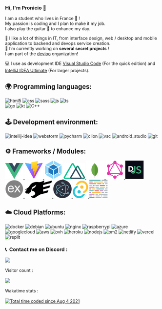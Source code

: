 

### Hi, I'm Pronicio 👋

I am a student who lives in France 🥖 !  
My passion is coding and I plan to make it my job.  
I also play the guitar :guitar: to enhance my day.<br>

🧬 I like a lot of things in IT, from interface design, web / desktop and mobile application to backend and devops service creation.  
🔭 I’m currently working on **several secret projects** !  
I am part of the [devioo](https://devioo.com/) organization! 

💻 I use as development IDE [Visual Studio Code](https://code.visualstudio.com/) (For the quick edition) and [IntelliJ IDEA Ultimate](https://www.jetbrains.com/idea/) (For larger projects).

## 🌍 Programming languages:

<p>
  <img alt="html5" src="https://img.shields.io/badge/-HTML5-E34F26?style=for-the-badge&logo=html5&logoColor=white" />
  <img alt="css" src="https://img.shields.io/badge/-CSS-00A6FF?style=for-the-badge&logo=css3&logoColor=white" />
  <img alt="sass" src="https://img.shields.io/badge/sass-ce679a.svg?style=for-the-badge&logo=sass&logoColor=white" />
  <img alt="js" src="https://img.shields.io/badge/-Javascript-FFEE00?style=for-the-badge&logo=javascript&logoColor=black" />
  <img alt="ts" src="https://img.shields.io/badge/typescript-2f74c0?style=for-the-badge&logo=typescript&logoColor=white" /><br>
  <img alt="go" src="https://img.shields.io/badge/go-70c7d6?style=for-the-badge&logo=go&logoColor=white" />
  <img alt="kt" src="https://img.shields.io/badge/kotlin-9050e4?style=for-the-badge&logo=kotlin&logoColor=white" />
  <img alt="C++" src="https://img.shields.io/badge/C%2B%2B-00599C?style=for-the-badge&logo=c%2B%2B&logoColor=white" />
</p>

## 🕹 Development environment:

<p>
  <img alt="intellij-idea" src="https://img.shields.io/badge/IntelliJ_IDEA-157de8.svg?style=for-the-badge&logo=intellij-idea&logoColor=white" />
  <img alt="webstorm" src="https://img.shields.io/badge/webstorm-00c7d0.svg?style=for-the-badge&logo=webstorm&logoColor=white" />
  <img alt="pycharm" src="https://img.shields.io/badge/pycharm-20d089.svg?style=for-the-badge&logo=pycharm&logoColor=white" />
  <img alt="clion" src="https://img.shields.io/badge/clion-029de0.svg?style=for-the-badge&logo=clion&logoColor=white" />
  <img alt="vsc" src="https://img.shields.io/badge/visual_studio_code-0076c6.svg?style=for-the-badge&logo=visualstudiocode&logoColor=white" />
  <img alt="android_studio" src="https://img.shields.io/badge/android_studio-3bd580.svg?style=for-the-badge&logo=androidstudio&logoColor=white" />
  <img alt="git" src="https://img.shields.io/badge/git-eb4d28.svg?style=for-the-badge&logo=git&logoColor=white" />
</p>


## ⚙️ Frameworks / Modules:

<p>
  <a href="https://vuejs.org" target="_blank">
    <img alt="vue" width="60px" src="https://raw.githubusercontent.com/Pronicio/Pronicio/main/logo/Vue.js.svg"/>
  </a>
  <a href="https://vitejs.dev/" target="_blank">
    <img alt="vite" width="60px" src="https://raw.githubusercontent.com/Pronicio/Pronicio/main/logo/Vite.svg"/>
  </a>
  <a href="https://webpack.js.org/" target="_blank">
    <img alt="webpack" width="60px" src="https://raw.githubusercontent.com/Pronicio/Pronicio/main/logo/Webpack.svg"/>
  </a>
  <a href="https://nuxtjs.org/" target="_blank">
    <img alt="nuxt" width="70px" src="https://raw.githubusercontent.com/Pronicio/Pronicio/main/logo/Nuxt.svg"/>
  </a>
  <a href="https://www.mongodb.com" target="_blank">
    <img alt="mongodb" width="60px" src="https://raw.githubusercontent.com/Pronicio/Pronicio/main/logo/MongoDB.svg"/>
  </a>
  <a href="https://graphql.org" target="_blank">
    <img alt="graphql" width="60px" src="https://raw.githubusercontent.com/Pronicio/Pronicio/main/logo/GraphQL.svg"/>
  </a>
  <a href="https://discord.js.org" target="_blank">
    <img alt="discordjs" width="60px" src="https://raw.githubusercontent.com/Pronicio/Pronicio/main/logo/discordjs.png"/>
  </a>
  <a href="https://expressjs.com" target="_blank">
    <img alt="expressjs" width="60px" src="https://raw.githubusercontent.com/Pronicio/Pronicio/main/logo/expressjs.png"/>
  </a>
  <a href="https://www.fastify.io" target="_blank">
    <img alt="fastify" width="90px" src="https://raw.githubusercontent.com/Pronicio/Pronicio/main/logo/fastify.svg"/>
  </a>
  <a href="https://www.electronjs.org/" target="_blank">
    <img alt="electron" width="60px" src="https://raw.githubusercontent.com/Pronicio/Pronicio/main/logo/Electron.svg"/>
  </a>
  <a href="https://tauri.studio/" target="_blank">
    <img alt="tauri" width="50px" src="https://raw.githubusercontent.com/Pronicio/Pronicio/main/logo/Tauri.svg"/>
  </a>
  <a href="https://prettier.io/" target="_blank">
    <img alt="prettier" width="60px" src="https://raw.githubusercontent.com/Pronicio/Pronicio/main/logo/Prettier.svg"/>
  </a>
</p>

## ☁️️ Cloud Platforms:

<p>
  <img alt="docker" src="https://img.shields.io/badge/docker-0098d5.svg?style=for-the-badge&logo=docker&logoColor=white" />
  <img alt="debian" src="https://img.shields.io/badge/debian-d0074e.svg?style=for-the-badge&logo=debian&logoColor=white" />
  <img alt="ubuntu" src="https://img.shields.io/badge/ubuntu-e75b25.svg?style=for-the-badge&logo=ubuntu&logoColor=white" />
  <img alt="nginx" src="https://img.shields.io/badge/Nginx-009639?style=for-the-badge&logo=nginx&logoColor=white" />
  <img alt="raspberrypi" src="https://img.shields.io/badge/raspberrypi-c31949.svg?style=for-the-badge&logo=raspberrypi&logoColor=white" />
  <img alt="azure" src="https://img.shields.io/badge/microsoft_azure-34b1eb.svg?style=for-the-badge&logo=microsoftazure&logoColor=white" />
  <img alt="googlecloud" src="https://img.shields.io/badge/google_cloud-32a350.svg?style=for-the-badge&logo=googlecloud&logoColor=white" />
  <img alt="aws" src="https://img.shields.io/badge/amazon_aws-f79400.svg?style=for-the-badge&logo=amazonaws&logoColor=white" />
  <img alt="ovh" src="https://img.shields.io/badge/ovh-0238de.svg?style=for-the-badge&logo=ovh&logoColor=white" />
  <img alt="heroku" src="https://img.shields.io/badge/heroku-571dac.svg?style=for-the-badge&logo=heroku&logoColor=white" />
  <img alt="nodejs" src="https://img.shields.io/badge/-NodeJS-43853D?style=for-the-badge&logo=Node.js&logoColor=white" />
  <img alt="pm2" src="https://img.shields.io/badge/pm2-2b037a.svg?style=for-the-badge&logo=pm2&logoColor=white" />
  <img alt="netlify" src="https://img.shields.io/badge/netlify-33abb5.svg?style=for-the-badge&logo=netlify&logoColor=white" />
  <img alt="vercel" src="https://img.shields.io/badge/vercel-000.svg?style=for-the-badge&logo=vercel&logoColor=white" />
  <img alt="replit" src="https://img.shields.io/badge/replit-55676e.svg?style=for-the-badge&logo=replit&logoColor=white" />
</p>

  
### <p>📞 &nbsp;Contact me on Discord :</p>
<p>
  <img src="https://discord.c99.nl/widget/theme-4/477582590329749504.png">
</p>
  
<p align="left">
  Visitor count :<br><br>
  <img src="https://profile-counter.glitch.me/Pronicio/count.svg" />
</p>

<p align="left">
  Wakatime stats :<br><br>
  <a href="https://wakatime.com/@fa794658-052c-46a2-941e-4dc515574900"><img src="https://wakatime.com/badge/user/fa794658-052c-46a2-941e-4dc515574900.svg" alt="Total time coded since Aug 4 2021" /></a>
</p>
